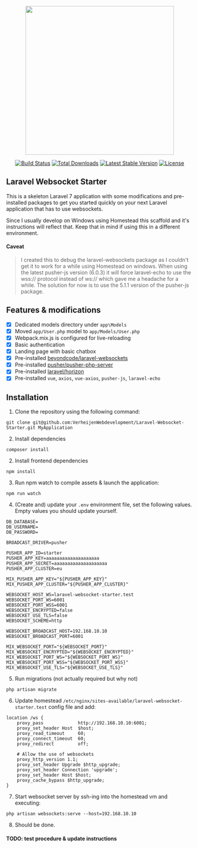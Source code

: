 <p align="center"><img src="https://res.cloudinary.com/dtfbvvkyp/image/upload/v1566331377/laravel-logolockup-cmyk-red.svg" width="400"></p>

<p align="center">
<a href="https://travis-ci.org/laravel/framework"><img src="https://travis-ci.org/laravel/framework.svg" alt="Build Status"></a>
<a href="https://packagist.org/packages/laravel/framework"><img src="https://poser.pugx.org/laravel/framework/d/total.svg" alt="Total Downloads"></a>
<a href="https://packagist.org/packages/laravel/framework"><img src="https://poser.pugx.org/laravel/framework/v/stable.svg" alt="Latest Stable Version"></a>
<a href="https://packagist.org/packages/laravel/framework"><img src="https://poser.pugx.org/laravel/framework/license.svg" alt="License"></a>
</p>

## Laravel Websocket Starter

This is a skeleton Laravel 7 application with some modifications and pre-installed packages to get you started quickly on your next Laravel application that has to use websockets.

Since I usually develop on Windows using Homestead this scaffold and it's instructions will reflect that. Keep that in mind if using this in a different environment.

#### Caveat

> I created this to debug the laravel-websockets package as I couldn't get it to work for a while using Homestead on windows. When using the latest pusher-js version (6.0.3) it will
> force laravel-echo to use the wss:// protocol instead of ws:// which gave me a headache for a while. The solution for now is to use the 5.1.1 version of the pusher-js package.

## Features & modifications

- [x] Dedicated models directory under `app\Models`
- [x] Moved `app/User.php` model to `app/Models/User.php`
- [x] Webpack.mix.js is configured for live-reloading
- [x] Basic authentication
- [x] Landing page with basic chatbox
- [x] Pre-installed [beyondcode/laravel-websockets](https://github.com/beyondcode/laravel-websockets)
- [x] Pre-installed [pusher/pusher-php-server]()
- [x] Pre-installed [laravel/horizon](https://github.com/laravel/horizon)
- [x] Pre-installed `vue`, `axios`, `vue-axios`, `pusher-js`,  `laravel-echo`

## Installation

1. Clone the repository using the following command:
```
git clone git@github.com:VerheijenWebdevelopment/Laravel-Websocket-Starter.git MyApplication
```

2. Install dependencies
```
composer install
```

2. Install frontend dependencies
```
npm install
```

3. Run npm watch to compile assets & launch the application:
```
npm run watch
```

4. (Create and) update your `.env` environment file, set the following values. Empty values you should update yourself.
```
DB_DATABASE=
DB_USERNAME=
DB_PASSWORD=

BROADCAST_DRIVER=pusher

PUSHER_APP_ID=starter
PUSHER_APP_KEY=aaaaaaaaaaaaaaaaaaaa
PUSHER_APP_SECRET=aaaaaaaaaaaaaaaaaaaa
PUSHER_APP_CLUSTER=eu

MIX_PUSHER_APP_KEY="${PUSHER_APP_KEY}"
MIX_PUSHER_APP_CLUSTER="${PUSHER_APP_CLUSTER}"

WEBSOCKET_HOST_WS=laravel-websocket-starter.test
WEBSOCKET_PORT_WS=6001
WEBSOCKET_PORT_WSS=6001
WEBSOCKET_ENCRYPTED=false
WEBSOCKET_USE_TLS=false
WEBSOCKET_SCHEME=http

WEBSOCKET_BROADCAST_HOST=192.168.10.10
WEBSOCKET_BROADCAST_PORT=6001

MIX_WEBSOCKET_PORT="${WEBSOCKET_PORT}"
MIX_WEBSOCKET_ENCRYPTED="${WEBSOCKET_ENCRYPTED}"
MIX_WEBSOCKET_PORT_WS="${WEBSOCKET_PORT_WS}"
MIX_WEBSOCKET_PORT_WSS="${WEBSOCKET_PORT_WSS}"
MIX_WEBSOCKET_USE_TLS="${WEBSOCKET_USE_TLS}"
```

5. Run migrations (not actually required but why not)
```
php artisan migrate
```

6. Update homestead `/etc/nginx/sites-available/laravel-websocket-starter.test` config file and add:
```
location /ws {
    proxy_pass             http://192.168.10.10:6001;
    proxy_set_header Host  $host;
    proxy_read_timeout     60;
    proxy_connect_timeout  60;
    proxy_redirect         off;

    # Allow the use of websockets
    proxy_http_version 1.1;
    proxy_set_header Upgrade $http_upgrade;
    proxy_set_header Connection 'upgrade';
    proxy_set_header Host $host;
    proxy_cache_bypass $http_upgrade;
}
```

7. Start websocket server by ssh-ing into the homestead vm and executing:
```
php artisan websockets:serve --host=192.168.10.10
```

8. Should be done.

#### TODO: test procedure & update instructions